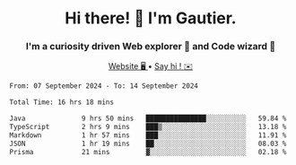 <h1 align="center">Hi there! 👋 I'm Gautier.</h1>
<h3 align="center">I'm a curiosity driven Web explorer 🚀 and Code wizard 🧙</h3>

<p align="center">
  <a href="https://xisabla.github.io/">Website 🖥️ </a> •
  <a href="mailto:xisabla.dev@gmail.com">Say hi ! ✉️</a>
</p>

<!--START_SECTION:waka-->

```txt
From: 07 September 2024 - To: 14 September 2024

Total Time: 16 hrs 18 mins

Java              9 hrs 50 mins   ███████████████░░░░░░░░░░   59.84 %
TypeScript        2 hrs 9 mins    ███▒░░░░░░░░░░░░░░░░░░░░░   13.18 %
Markdown          1 hr 57 mins    ███░░░░░░░░░░░░░░░░░░░░░░   11.91 %
JSON              1 hr 19 mins    ██░░░░░░░░░░░░░░░░░░░░░░░   08.03 %
Prisma            21 mins         ▓░░░░░░░░░░░░░░░░░░░░░░░░   02.18 %
```

<!--END_SECTION:waka-->
